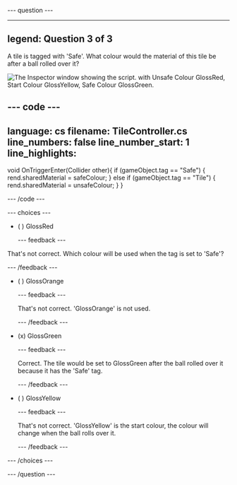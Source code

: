 
--- question ---

---
legend: Question 3 of 3
---

A tile is tagged with 'Safe'. What colour would the material of this tile be after a ball rolled over it?

![The Inspector window showing the script. with Unsafe Colour GlossRed, Start Colour GlossYellow, Safe Colour GlossGreen.](images/tag-question.png)

--- code ---
---
language: cs
filename: TileController.cs
line_numbers: false
line_number_start: 1
line_highlights: 
---

  void OnTriggerEnter(Collider other){
    if (gameObject.tag == "Safe")
    {
      rend.sharedMaterial = safeColour;
    }
    else if (gameObject.tag == "Tile")
    {
      rend.sharedMaterial = unsafeColour;
    }
  }

--- /code ---

--- choices ---

- ( ) GlossRed


  --- feedback ---

That's not correct. Which colour will be used when the tag is set to 'Safe'?

  --- /feedback ---

- ( ) GlossOrange


  --- feedback ---

  That's not correct. 'GlossOrange' is not used. 

  --- /feedback ---

- (x) GlossGreen


  --- feedback ---

  Correct. The tile would be set to GlossGreen after the ball rolled over it because it has the 'Safe' tag.

  --- /feedback ---

- ( ) GlossYellow


  --- feedback ---
  
  That's not correct. 'GlossYellow' is the start colour, the colour will change when the ball rolls over it.

  --- /feedback ---

--- /choices ---

--- /question ---
